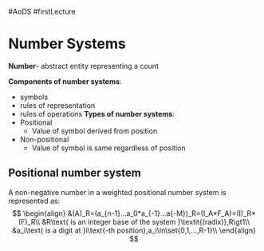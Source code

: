 #AoDS #firstLecture 

# Number Systems

**Number**- abstract entity representing a count

**Components of number systems**:
- symbols
- rules of representation
- rules of operations
**Types of number systems**:
- Positional
	- Value of symbol derived from position
- Non-positional
	- Value of symbol is same regardless of position

## Positional number system

A non-negative number in a weighted positional number system is represented as:
$$
\begin{align}
	&(A)_R=(a_{n-1}...a_0*a_{-1}...a{-M})_R=(I_A*F_A)=(I)_R*(F)_R\\
	&R\text{ is an integer base of the system }\textit{(radix)},R\gt1\\
	&a_i\text{ is a digit at }i\text{-th position},a_i\in\set{0,1,...,R-1}\\
\end{align}
$$

